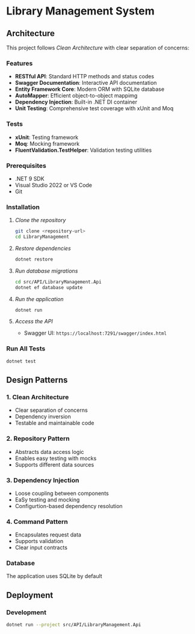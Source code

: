 # Library Management System

## Architecture 

This project follows *Clean Architecture* with clear separation of concerns:


### Features
-  **RESTful API**: Standard HTTP methods and status codes
-  **Swagger Documentation**: Interactive API documentation
-  **Entity Framework Core**: Modern ORM with SQLite database
-  **AutoMapper**: Efficient object-to-object mappimg
-  **Dependency Injection**: Built-in .NET DI container
-  **Unit Testing**: Comprehensive test coverage with xUnit and Moq

### Tests
- **xUnit**: Testing framework
- **Moq**: Mocking framework
- **FluentValidation.TestHelper**: Validation testing utilities


### Prerequisites
- .NET 9 SDK
- Visual Studio 2022 or VS Code
- Git

### Installation

1. *Clone the repository*
   ```bash
   git clone <repository-url>
   cd LibraryManagement
   ```

2. *Restore dependencies*
   ```bash
   dotnet restore
   ```
3. *Run database migrations*
   ```bash
   cd src/API/LibraryManagement.Api
   dotnet ef database update
   ```

4. *Run the application*
   ```bash
   dotnet run
   ```
5. *Access the API*
     - Swagger UI: `https://localhost:7291/swagger/index.html`


### Run All Tests
```bash
dotnet test
```

##  Design Patterns

### 1. **Clean Architecture**
- Clear separation of concerns
- Dependency inversion
- Testable and maintainable code

### 2. **Repository Pattern**
- Abstracts data access logic
- Enables easy testing with mocks
- Supports different data sources

### 3. **Dependency Injection**
- Loose coupling between components
- EaSy testing and mocking
- Configurtion-based dependency resolution

### 4. **Command Pattern**
- Encapsulates request data
- Supports validation
- Clear input contracts


### Database 
The application uses SQLite by default


## Deployment

### Development
```bash
dotnet run --project src/API/LibraryManagement.Api
```

